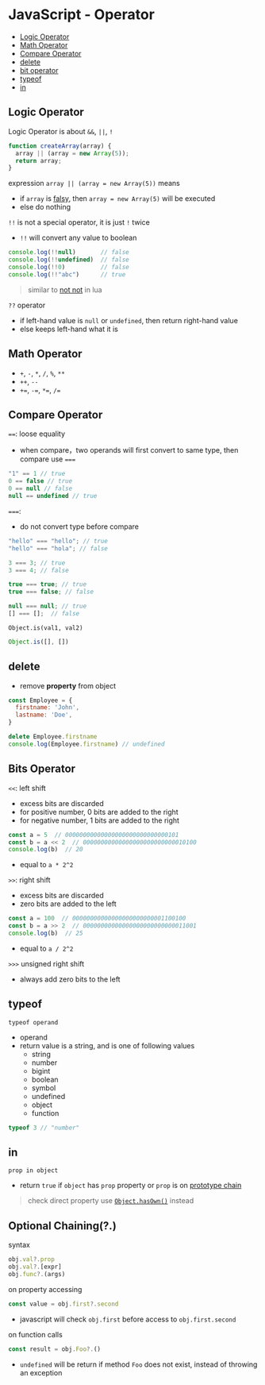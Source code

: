 # JavaScript - Operator

* [Logic Operator](#logic-operator)
* [Math Operator](#math-operator)
* [Compare Operator](#compare-operator)
* [delete](#delete)
* [bit operator](#bits-operator)
* [typeof](#typeof)
* [in](#in)

## Logic Operator

Logic Operator is about `&&`, `||`, `!`

```js
function createArray(array) {
  array || (array = new Array(5));
  return array;
}
```

expression `array || (array = new Array(5))` means

- if `array` is [falsy](), then `array = new Array(5)` will be executed
- else do nothing

`!!` is not a special operator, it is just `!` twice

- `!!` will convert any value to boolean

```js
console.log(!!null)       // false
console.log(!!undefined)  // false
console.log(!!0)          // false
console.log(!!"abc")      // true
```

> similar to [not not](lua-operator.md#logical-operator) in lua

`??` operator

- if left-hand value is `null` or `undefined`, then return right-hand value
- else keeps left-hand what it is

## Math Operator

- `+`, `-`, `*`, `/`, `%`, `**`
- `++`, `--`
- `+=`, `-=`, `*=`, `/=`

## Compare Operator

`==`: loose equality

- when compare，two operands will first convert to same type, then compare use `===`

```js
"1" == 1 // true
0 == false // true
0 == null // false
null == undefined // true
```

`===`:

- do not convert type before compare

```js
"hello" === "hello"; // true
"hello" === "hola"; // false

3 === 3; // true
3 === 4; // false

true === true; // true
true === false; // false

null === null; // true
[] === [];  // false
```

`Object.is(val1, val2)`

```js
Object.is([], [])
```

## delete

- remove **property** from object

```js
const Employee = {
  firstname: 'John',
  lastname: 'Doe',
}

delete Employee.firstname
console.log(Employee.firstname) // undefined
```

## Bits Operator

`<<`: left shift

- excess bits are discarded
- for positive number, 0 bits are added to the right 
- for negative number, 1 bits are added to the right

```js
const a = 5  // 00000000000000000000000000000101
const b = a << 2  // 00000000000000000000000000010100
console.log(b)  // 20
```

- equal to `a * 2^2`

`>>`: right shift

- excess bits are discarded
- zero bits are added to the left

```js
const a = 100  // 00000000000000000000000001100100
const b = a >> 2  // 00000000000000000000000000011001
console.log(b)  // 25
```

- equal to `a / 2^2`

`>>>` unsigned right shift

- always add zero bits to the left

## typeof

`typeof operand`

- operand 
- return value is a string, and is one of following values
  - string
  - number
  - bigint
  - boolean
  - symbol
  - undefined
  - object
  - function

```js
typeof 3 // "number"
```

## in

`prop in object`

- return `true` if `object` has `prop` property or `prop` is on [prototype chain](javascript-prototype.md#prototype-chain)

> check direct property use [`Object.hasOwn()`](javascript-global-object.md#objecthasown) instead

## Optional Chaining(?.)

syntax

```js
obj.val?.prop
obj.val?.[expr]
obj.func?.(args)
```

on property accessing

```js
const value = obj.first?.second 
```

- javascript will check `obj.first` before access to `obj.first.second`

on function calls

```js
const result = obj.Foo?.()
```

- `undefined` will be return if method `Foo` does not exist, instead of throwing an exception


